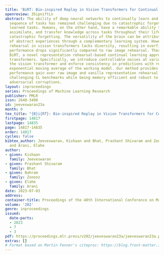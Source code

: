 ```yaml
---
title: 'BiRT: Bio-inspired Replay in Vision Transformers for Continual Learning'
openreview: 35ipniftLn
abstract: The ability of deep neural networks to continually learn and adapt to a
  sequence of tasks has remained challenging due to catastrophic forgetting of previously
  learned tasks. Humans, on the other hand, have a remarkable ability to acquire,
  assimilate, and transfer knowledge across tasks throughout their lifetime without
  catastrophic forgetting. The versatility of the brain can be attributed to the rehearsal
  of abstract experiences through a complementary learning system. However, representation
  rehearsal in vision transformers lacks diversity, resulting in overfitting and consequently,
  performance drops significantly compared to raw image rehearsal. Therefore, we propose
  BiRT, a novel representation rehearsal-based continual learning approach using vision
  transformers. Specifically, we introduce controllable noises at various stages of
  the vision transformer and enforce consistency in predictions with respect to an
  exponential moving average of the working model. Our method provides consistent
  performance gain over raw image and vanilla representation rehearsal on several
  challenging CL benchmarks while being memory efficient and robust to natural and
  adversarial corruptions.
layout: inproceedings
series: Proceedings of Machine Learning Research
publisher: PMLR
issn: 2640-3498
id: jeeveswaran23a
month: 0
tex_title: "{B}i{RT}: Bio-inspired Replay in Vision Transformers for Continual Learning"
firstpage: 14817
lastpage: 14835
page: 14817-14835
order: 14817
cycles: false
bibtex_author: Jeeveswaran, Kishaan and Bhat, Prashant Shivaram and Zonooz, Bahram
  and Arani, Elahe
author:
- given: Kishaan
  family: Jeeveswaran
- given: Prashant Shivaram
  family: Bhat
- given: Bahram
  family: Zonooz
- given: Elahe
  family: Arani
date: 2023-07-03
address: 
container-title: Proceedings of the 40th International Conference on Machine Learning
volume: '202'
genre: inproceedings
issued:
  date-parts:
  - 2023
  - 7
  - 3
pdf: https://proceedings.mlr.press/v202/jeeveswaran23a/jeeveswaran23a.pdf
extras: []
# Format based on Martin Fenner's citeproc: https://blog.front-matter.io/posts/citeproc-yaml-for-bibliographies/
---
```

